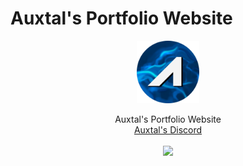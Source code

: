 # Auxtal's Portfolio Website

<div>
    <p align="center">
        <a href="https://www.auxtal.xyz">
            <img src="./static/images/Logo-Round.webp" width="100" height="100">
        </a>
    </p>
</div>
<div>
    <p align="center">
        Auxtal's Portfolio Website
        <br>
        <a href="https://dsc.gg/Auxtal">Auxtal's Discord</a>
        <br>
        <br>
        <a href="https://github.com/Auxtal/Portfolio">
            <img src="https://api.netlify.com/api/v1/badges/77c4da2c-a473-448e-b0b8-13aaf2f47d78/deploy-status">
        </a>
    </p>
</div>
